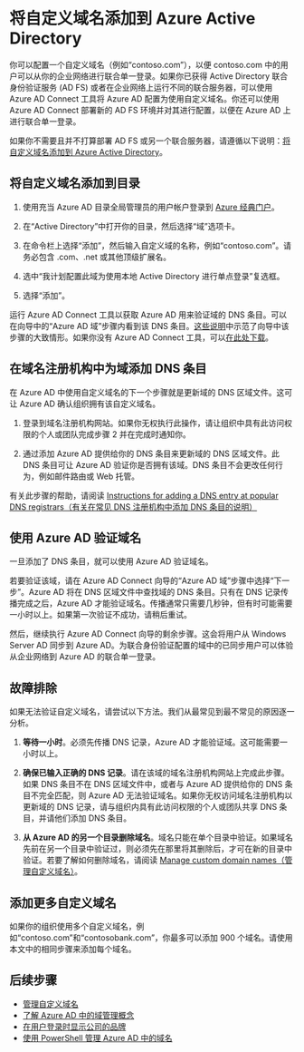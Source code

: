 <properties
	pageTitle="添加自定义域名并设置 Azure Active Directory 的联合登录 | Azure"
	description="如何将公司域名添加到 Azure Active Directory，以及如何在 Azure Active Directory 与本地联合身份验证解决方案之间设置联合登录。"
	services="active-directory"
	documentationCenter=""
	authors="jeffsta"
	manager="femila"
	editor=""/>

<tags
	ms.service="active-directory"
	ms.date="07/18/2016"
	wacn.date="08/01/2016"/>

# 将自定义域名添加到 Azure Active Directory

你可以配置一个自定义域名（例如“contoso.com”），以便 contoso.com 中的用户可以从你的企业网络进行联合单一登录。如果你已获得 Active Directory 联合身份验证服务 (AD FS) 或者在企业网络上运行不同的联合服务器，可以使用 Azure AD Connect 工具将 Azure AD 配置为使用自定义域名。你还可以使用 Azure AD Connect 部署新的 AD FS 环境并对其进行配置，以便在 Azure AD 上进行联合单一登录。

如果你不需要且并不打算部署 AD FS 或另一个联合服务器，请遵循以下说明：[将自定义域名添加到 Azure Active Directory](/documentation/articles/active-directory-add-domain/)。

## 将自定义域名添加到目录

1. 使用充当 Azure AD 目录全局管理员的用户帐户登录到 [Azure 经典门户](https://manage.windowsazure.cn/)。

2. 在“Active Directory”中打开你的目录，然后选择“域”选项卡。

3. 在命令栏上选择“添加”，然后输入自定义域的名称，例如“contoso.com”。请务必包含 .com、.net 或其他顶级扩展名。

4. 选中“我计划配置此域为使用本地 Active Directory 进行单点登录”复选框。

5. 选择“添加”。

运行 Azure AD Connect 工具以获取 Azure AD 用来验证域的 DNS 条目。可以在向导中的“Azure AD 域”步骤内看到该 DNS 条目。[这些说明](/documentation/articles/active-directory-aadconnect-get-started-custom/#verify-the-azure-ad-domain-selected-for-federation)中示范了向导中该步骤的大致情形。如果你没有 Azure AD Connect 工具，可以[在此处下载](http://go.microsoft.com/fwlink/?LinkId=615771)。

## 在域名注册机构中为域添加 DNS 条目

在 Azure AD 中使用自定义域名的下一个步骤就是更新域的 DNS 区域文件。这可让 Azure AD 确认组织拥有该自定义域名。

1. 登录到域名注册机构网站。如果你无权执行此操作，请让组织中具有此访问权限的个人或团队完成步骤 2 并在完成时通知你。

2. 通过添加 Azure AD 提供给你的 DNS 条目来更新域的 DNS 区域文件。此 DNS 条目可让 Azure AD 验证你是否拥有该域。DNS 条目不会更改任何行为，例如邮件路由或 Web 托管。

有关此步骤的帮助，请阅读 [Instructions for adding a DNS entry at popular DNS registrars（有关在常见 DNS 注册机构中添加 DNS 条目的说明）](https://support.office.com/article/Create-DNS-records-for-Office-365-when-you-manage-your-DNS-records-b0f3fdca-8a80-4e8e-9ef3-61e8a2a9ab23/)

## 使用 Azure AD 验证域名

一旦添加了 DNS 条目，就可以使用 Azure AD 验证域名。

若要验证该域，请在 Azure AD Connect 向导的“Azure AD 域”步骤中选择“下一步”。Azure AD 将在 DNS 区域文件中查找域的 DNS 条目。只有在 DNS 记录传播完成之后，Azure AD 才能验证域名。传播通常只需要几秒钟，但有时可能需要一小时以上。如果第一次验证不成功，请稍后重试。

然后，继续执行 Azure AD Connect 向导的剩余步骤。这会将用户从 Windows Server AD 同步到 Azure AD。为联合身份验证配置的域中的已同步用户可以体验从企业网络到 Azure AD 的联合单一登录。

## 故障排除

如果无法验证自定义域名，请尝试以下方法。我们从最常见到最不常见的原因逐一分析。

1.	**等待一小时**。必须先传播 DNS 记录，Azure AD 才能验证域。这可能需要一小时以上。

2.	**确保已输入正确的 DNS 记录**。请在该域的域名注册机构网站上完成此步骤。如果 DNS 条目不在 DNS 区域文件中，或者与 Azure AD 提供给你的 DNS 条目不完全匹配，则 Azure AD 无法验证域名。如果你无权访问域名注册机构以更新域的 DNS 记录，请与组织内具有此访问权限的个人或团队共享 DNS 条目，并请他们添加 DNS 条目。

3.	**从 Azure AD 的另一个目录删除域名**。域名只能在单个目录中验证。如果域名先前在另一个目录中验证过，则必须先在那里将其删除后，才可在新的目录中验证。若要了解如何删除域名，请阅读 [Manage custom domain names（管理自定义域名）](/documentation/articles/active-directory-add-manage-domain-names/)。

## 添加更多自定义域名

如果你的组织使用多个自定义域名，例如“contoso.com”和“contosobank.com”，你最多可以添加 900 个域名。请使用本文中的相同步骤来添加每个域名。

## 后续步骤

-   [管理自定义域名](/documentation/articles/active-directory-add-manage-domain-names/)
-   [了解 Azure AD 中的域管理概念](/documentation/articles/active-directory-add-domain-concepts/)
-   [在用户登录时显示公司的品牌](/documentation/articles/active-directory-add-company-branding/)
-   [使用 PowerShell 管理 Azure AD 中的域名](https://msdn.microsoft.com/library/azure/e1ef403f-3347-4409-8f46-d72dafa116e0#BKMK_ManageDomains/)

<!---HONumber=Mooncake_0725_2016-->